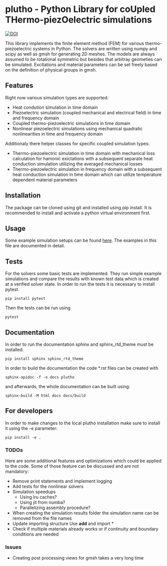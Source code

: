 # plutho - Python Library for coUpled THermo-piezOelectric simulations

[![DOI](https://zenodo.org/badge/997346473.svg)](https://zenodo.org/badge/latestdoi/997346473)

This library implements the finite element method (FEM) for various
thermo-piezoelectric systems in Python.
The solvers are written using numpy and scipy as well as gmsh for generating
2D meshes.
The models are always assumed to be rotational symmetric but besides that
arbitray geometies can be simulated.
Excitations and material parameters can be set freely based on the definition
of physical groups in gmsh.

## Features

Right now various simulation types are supported:
- Heat condution simulation in time domain
- Piezoelectric simulation (coupled mechanical and electrical field) in
  time and frequency domain
- Coupled thermo-piezoelectric simulations in time domain
- Nonlinear piezoelectric simulations using mechanical quadratic nonlinearities
  in time and frequency domain

Additionaly there helper classes for specific coupled simulation types:
- Thermo-piezoelectric simulation in time domain with mechanical loss
  calculation for hamonic exictations with a subsequent separate heat
  conduction simulation utilizing the averaged mechanical losses
- Thermo-piezoelectric simulation in frequency domain with a subsequent
  heat conduction simulation in time domain which can utilize temperature
  dependent material parameters

## Installation

The package can be cloned using git and installed using pip install. It is
recommended to install and activate a python virtual environment first.

## Usage

Some example simulation setups can be found [here](scripts/basic_example.py).
The examples in this file are documented in detail.

## Tests

For the solvers some basic tests are implemented. They run simple example
simulations and compare the results with known test data which is created
at a verified solver state.
In order to run the tests it is necessary to install pytest.
```console
pip install pytest
```
Then the tests can be run using
```console
pytest
```

## Documentation

In order to run the documentation sphinx and sphinx_rtd_theme must be
installed.
```console
pip install sphinx sphinx_rtd_theme
```
In order to build the documentation the code *.rst files can be created with
```console
sphinx-apidoc -f -o docs plutho
```
and afterwards, the whole documentation can be built using:
```console
sphinx-build -M html docs docs/build
```

## For developers

In order to make changes to the local plutho installation make sure to
install it using the -e parameter:
```console
pip install -e .
```

### TODOs

Here are some additional features and optimizations which could be applied to
the code. Some of those feature can be discussed and are not mandatory:
- Remove print statements and implement logging
- Add tests for the nonlinear solvers
- Simulation speedups
  - Using lru caches?
  - Using jit from numba?
  - Parallelizing assembly procedure?
- When creating the simulation results folder the simulation name can be
  removed from the file names
- Update importing structure Use __add__ and import *
- Check if multiple materials already works or if continuity and boundary
  conditions are needed

### Issues

- Creating post processing views for gmsh takes a very long time
